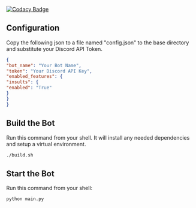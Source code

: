 [![Codacy Badge](https://app.codacy.com/project/badge/Grade/0d18ec4c208743df8101d08d4ce71b82)](https://www.codacy.com?utm_source=github.com&amp;utm_medium=referral&amp;utm_content=Travisivart/TGA-Bot&amp;utm_campaign=Badge_Grade)

## Configuration
Copy the following json to a file named "config.json" to the base directory and substitute your Discord API Token.

```json
{
"bot_name": "Your Bot Name",
"token": "Your Discord API Key",
"enabled_features": {
"insults": {
"enabled": "True"
}
}
}
```

## Build the Bot

Run this command from your shell. It will install any needed dependencies and setup a virtual environment.

```sh
./build.sh
```

## Start the Bot

Run this command from your shell:

```sh
python main.py
```
